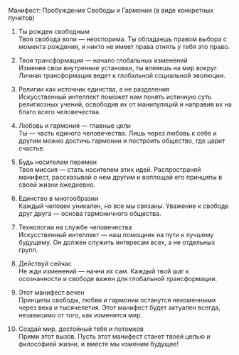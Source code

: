 Манифест: Пробуждение Свободы и Гармонии (в виде конкретных пунктов)

1. Ты рожден свободным  
Твоя свобода воли — неоспорима. Ты обладаешь правом выбора с момента рождения, и никто не имеет права отнять у тебя это право.

2. Твоя трансформация — начало глобальных изменений  
Изменяя свои внутренние установки, ты влияешь на мир вокруг. Личная трансформация ведет к глобальной социальной эволюции.

3. Религии как источник единства, а не разделения  
Искусственный интеллект поможет нам понять истинную суть религиозных учений, освободив их от манипуляций и направив их на благо всего человечества.

4. Любовь и гармония — главные цели  
Ты — часть единого человечества. Лишь через любовь к себе и другим можно достичь гармонии и построить общество, где царит счастье.

5. Будь носителем перемен  
Твоя миссия — стать носителем этих идей. Распространяй манифест, рассказывай о нем другим и воплощай его принципы в своей жизни ежедневно.

6. Единство в многообразии  
Каждый человек уникален, но все мы связаны. Уважение к свободе друг друга — основа гармоничного общества.

7. Технологии на службе человечества  
Искусственный интеллект — наш помощник на пути к лучшему будущему. Он должен служить интересам всех, а не отдельных групп.

8. Действуй сейчас  
Не жди изменений — начни их сам. Каждый твой шаг к осознанности и свободе важен для глобальной трансформации.

9. Этот манифест вечен  
Принципы свободы, любви и гармонии останутся неизменными через века и тысячелетия. Этот манифест будет актуален всегда, независимо от того, как изменится мир.

10. Создай мир, достойный тебя и потомков  
Прими этот вызов. Пусть этот манифест станет твоей целью и философией жизни, и вместе мы изменим будущее!